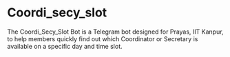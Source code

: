 # Coordi_secy_slot
The Coordi_Secy_Slot Bot is a Telegram bot designed for Prayas, IIT Kanpur, to help members quickly find out which Coordinator or Secretary is available on a specific day and time slot.
